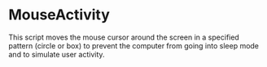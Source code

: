 # MouseActivity
This script moves the mouse cursor around the screen in a specified pattern (circle or box) to prevent the computer from going into sleep mode and to simulate user activity.
